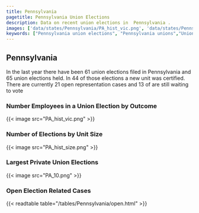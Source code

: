 ```yaml
---
title: Pennsylvania
pagetitle: Pennsylvania Union Elections
description: Data on recent union elections in  Pennsylvania .
images: ['data/states/Pennsylvania/PA_hist_vic.png', 'data/states/Pennsylvania/PA_hist_size.png', 'data/states/Pennsylvania/PA_10.png']
keywords: ["Pennsylvania union elections", "Pennsylvania unions","Union elections"]
---
```

##  Pennsylvania

In the last year there have been 61 union elections filed in Pennsylvania and 65 union elections held. In 44 of those elections a new unit was certified. There are currently 21 open representation cases and 13 of are still waiting to vote

### Number Employees in a Union Election by Outcome
{{< image src="PA_hist_vic.png" >}}

### Number of Elections by Unit Size
{{< image src="PA_hist_size.png" >}}

### Largest Private Union Elections
{{< image src="PA_10.png" >}}

### Open Election Related Cases
{{< readtable table="/tables/Pennsylvania/open.html" >}}

